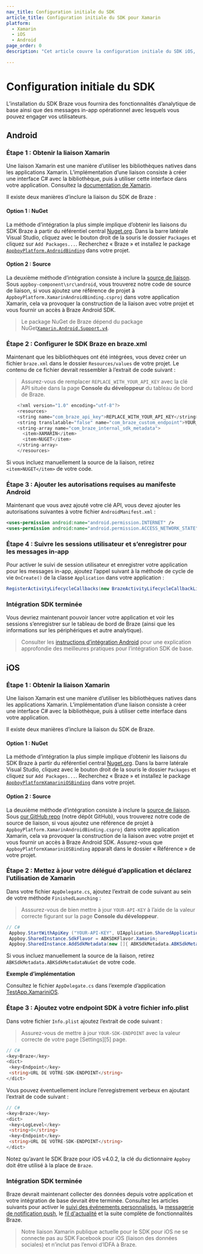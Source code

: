 ```yaml
---
nav_title: Configuration initiale du SDK
article_title: Configuration initiale du SDK pour Xamarin
platform: 
  - Xamarin
  - iOS
  - Android
page_order: 0
description: "Cet article couvre la configuration initiale du SDK iOS, Android et FireOS pour la plate-forme Xamarin."

---
```


# Configuration initiale du SDK

L’installation du SDK Braze vous fournira des fonctionnalités d’analytique de base ainsi que des messages in-app opérationnel avec lesquels vous pouvez engager vos utilisateurs.

## Android

### Étape 1 : Obtenir la liaison Xamarin

Une liaison Xamarin est une manière d’utiliser les bibliothèques natives dans les applications Xamarin. L’implémentation d’une liaison consiste à créer une interface C# avec la bibliothèque, puis à utiliser cette interface dans votre application.  Consultez la [documentation de Xamarin][2].

Il existe deux manières d’inclure la liaison du SDK de Braze :

#### Option 1 : NuGet

La méthode d’intégration la plus simple implique d’obtenir les liaisons du SDK Braze à partir du référentiel central [Nuget.org][9]. Dans la barre latérale Visual Studio, cliquez avec le bouton droit de la souris le dossier `Packages` et cliquez sur `Add Packages...`.  Recherchez « Braze » et installez le package [`AppboyPlatform.AndroidBinding`][13]  dans votre projet.

#### Option 2 : Source

La deuxième méthode d’intégration consiste à inclure la [source de liaison][3]. Sous `appboy-component\src\android`, vous trouverez notre code de source de liaison, si vous ajoutez une référence de projet à ```AppboyPlatform.XamarinAndroidBinding.csproj``` dans votre application Xamarin, cela va provoquer la construction de la liaison avec votre projet et vous fournir un accès à Braze Android SDK.

>  Le package NuGet de Braze dépend du package NuGet[`Xamarin.Android.Support.v4`][12]. 

### Étape 2 : Configurer le SDK Braze en braze.xml
Maintenant que les bibliothèques ont été intégrées, vous devez créer un fichier `braze.xml` dans le dossier `Resources/values` de votre projet. Le contenu de ce fichier devrait ressembler à l’extrait de code suivant :

>  Assurez-vous de remplacer `REPLACE_WITH_YOUR_API_KEY` avec la clé API située dans la page **Console du développeur** du tableau de bord de Braze.

```java
    <?xml version="1.0" encoding="utf-8"?>
    <resources>
    <string name="com_braze_api_key">REPLACE_WITH_YOUR_API_KEY</string>
    <string translatable="false" name="com_braze_custom_endpoint">YOUR_CUSTOM_ENDPOINT_OR_CLUSTER</string>
    <string-array name="com_braze_internal_sdk_metadata">
      <item>XAMARIN</item>
      <item>NUGET</item>
    </string-array>
    </resources>
```
Si vous incluez manuellement la source de la liaison, retirez `<item>NUGET</item>` de votre code.

### Étape 3 : Ajouter les autorisations requises au manifeste Android
Maintenant que vous avez ajouté votre clé API, vous devez ajouter les autorisations suivantes à votre fichier `AndroidManifest.xml` :

```xml
<uses-permission android:name="android.permission.INTERNET" />
<uses-permission android:name="android.permission.ACCESS_NETWORK_STATE" />
```

### Étape 4 : Suivre les sessions utilisateur et s’enregistrer pour les messages in-app
Pour activer le suivi de session utilisateur et enregistrer votre application pour les messages in-app, ajoutez l’appel suivant à la méthode de cycle de vie `OnCreate()` de la classe `Application` dans votre application :

```csharp
RegisterActivityLifecycleCallbacks(new BrazeActivityLifecycleCallbackListener());
```

### Intégration SDK terminée

Vous devriez maintenant pouvoir lancer votre application et voir les sessions s’enregistrer sur le tableau de bord de Braze (ainsi que les informations sur les périphériques et autre analytique).  

> Consulter les [instructions d’intégration Android][8] pour une explication approfondie des meilleures pratiques pour l’intégration SDK de base.

## iOS

### Étape 1 : Obtenir la liaison Xamarin

Une liaison Xamarin est une manière d’utiliser les bibliothèques natives dans les applications Xamarin.  L’implémentation d’une liaison consiste à créer une interface C# avec la bibliothèque, puis à utiliser cette interface dans votre application.

Il existe deux manières d’inclure la liaison du SDK de Braze.

#### Option 1 : NuGet

La méthode d’intégration la plus simple implique d’obtenir les liaisons du SDK Braze à partir du référentiel central [Nuget.org][19]. Dans la barre latérale Visual Studio, cliquez avec le bouton droit de la souris le dossier `Packages` et cliquez sur `Add Packages...`.  Recherchez « Braze » et installez le package [`AppboyPlatformXamariniOSBinding`][111]  dans votre projet.

#### Option 2 : Source

La deuxième méthode d’intégration consiste à inclure la [source de liaison][113]. Sous [our GitHub repo][17] (notre dépôt GitHub), vous trouverez notre code de source de liaison, si vous ajoutez une référence de projet à ```AppboyPlatform.XamarinAndroidBinding.csproj``` dans votre application Xamarin, cela va provoquer la construction de la liaison avec votre projet et vous fournir un accès à Braze Android SDK. Assurez-vous que `AppboyPlatformXamariniOSBinding` apparaît dans le dossier « Référence » de votre projet.

### Étape 2 : Mettez à jour votre délégué d’application et déclarez l’utilisation de Xamarin

Dans votre fichier `AppDelegate.cs`, ajoutez l’extrait de code suivant au sein de votre méthode `FinishedLaunching` :

>  Asssurez-vous de bien mettre à jour `YOUR-API-KEY` à l’aide de la valeur correcte figurant sur la page **Console du développeur**.

```csharp
// C#
 Appboy.StartWithApiKey ("YOUR-API-KEY", UIApplication.SharedApplication, options);
 Appboy.SharedInstance.SdkFlavor = ABKSDKFlavor.Xamarin;
 Appboy.SharedInstance.AddSdkMetadata(new []{ ABKSdkMetadata.ABKSdkMetadataXamarin, ABKSdkMetadata.ABKSdkMetadataNuGet });
```
Si vous incluez manuellement la source de la liaison, retirez `ABKSdkMetadata.ABKSdkMetadataNuGet` de votre code.

**Exemple d’implémentation**

Consultez le fichier `AppDelegate.cs` dans l’exemple d’application [TestApp.XamariniOS][110].

### Étape 3 : Ajoutez votre endpoint SDK à votre fichier info.plist

Dans votre fichier `Info.plist` ajoutez l’extrait de code suivant :

>  Assurez-vous de mettre à jour `YOUR-SDK-ENDPOINT` avec la valeur correcte de votre page [Settings][5] page.

```csharp
// C#
<key>Braze</key>
<dict>
 <key>Endpoint</key>
 <string>URL DE VOTRE-SDK-ENDPOINT</string>
</dict>
```

Vous pouvez éventuellement inclure l’enregistrement verbeux en ajoutant l’extrait de code suivant :

```csharp
// C#
<key>Braze</key>
<dict>
 <key>LogLevel</key>
 <string>0</string>
 <key>Endpoint</key>
 <string>URL DE VOTRE-SDK-ENDPOINT</string>
</dict>
```

Notez qu’avant le SDK Braze pour iOS v4.0.2, la clé du dictionnaire `Appboy` doit être utilisé à la place de `Braze`.

### Intégration SDK terminée

Braze devrait maintenant collecter des données depuis votre application et votre intégration de base devrait être terminée. Consultez les articles suivants pour activer le [suivi des événements personnalisés]({{site.baseurl}}/developer_guide/platform_integration_guides/xamarin/analytics/#tracking-custom-events), la [messagerie de notification push]({{site.baseurl}}/developer_guide/platform_integration_guides/xamarin/push_notifications/), le [fil d'actualité]({{site.baseurl}}/developer_guide/platform_integration_guides/xamarin/news_feed/) et la suite complète de fonctionnalités Braze.

>  Notre liaison Xamarin publique actuelle pour le SDK pour iOS ne se connecte pas au SDK Facebook pour iOS (liaison des données sociales) et n’inclut pas l’envoi d’IDFA à Braze.

[2]: http://developer.xamarin.com/guides/android/advanced_topics/java_integration_overview/binding_a_java_library_%28.jar%29/
[3]: https://github.com/Appboy/appboy-xamarin-bindings
[8]: {{site.baseurl}}/developer_guide/platform_integration_guides/android/initial_sdk_setup/
[9]: https://www.nuget.org/
[12]: https://www.nuget.org/packages/Xamarin.Android.Support.v4/
[13]: https://www.nuget.org/packages/AppboyPlatform.AndroidBinding/
[113]: https://github.com/Appboy/appboy-xamarin-bindings
[17]: https://github.com/Appboy/appboy-xamarin-bindings/tree/master/appboy-component/src/ios-unified
[19]: https://www.nuget.org/
[110]: https://github.com/Appboy/appboy-xamarin-bindings/tree/master/appboy-component/samples/ios-unified/TestApp.XamariniOS
[111]: https://www.nuget.org/packages/AppboyPlatformXamariniOSBinding/


